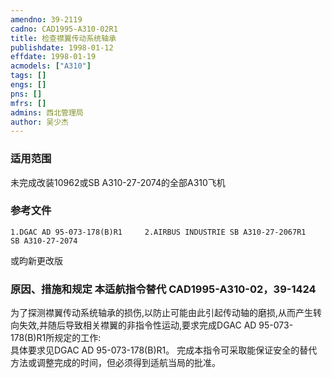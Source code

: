 ```yaml
---
amendno: 39-2119  
cadno: CAD1995-A310-02R1  
title: 检查襟翼传动系统轴承  
publishdate: 1998-01-12  
effdate: 1998-01-19  
acmodels: ["A310"]  
tags: []  
engs: []  
pns: []  
mfrs: []  
admins: 西北管理局  
author: 吴少杰  
---
```

  
### 适用范围  
未完成改装10962或SB A310-27-2074的全部A310飞机  
  
<!--more-->  
### 参考文件  
    1.DGAC AD 95-073-178(B)R1     2.AIRBUS INDUSTRIE SB A310-27-2067R1         SB A310-27-2074  
或昀新更改版  
  
### 原因、措施和规定 本适航指令替代 CAD1995-A310-02，39-1424  
为了探测襟翼传动系统轴承的损伤,以防止可能由此引起传动轴的磨损,从而产生转向失效,并随后导致相关襟翼的非指令性运动,要求完成DGAC AD 95-073-178(B)R1所规定的工作:  
    具体要求见DGAC AD 95-073-178(B)R1。     完成本指令可采取能保证安全的替代方法或调整完成的时间，但必须得到适航当局的批准。  
